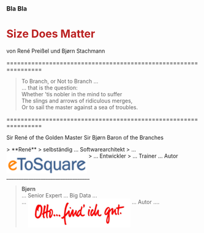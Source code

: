 

### Bla Bla


<h1 style="color: #B22; font-weight: bold;"> Size Does Matter</h1>

von René Preißel und Bjørn Stachmann


================================================================


> To Branch, or Not to Branch ...\
> ... that is the question:\
> Whether 'tis nobler in the mind to suffer\
> The slings and arrows of ridiculous merges,\
> Or to sail the master against a sea of troubles.


================================================================

 Sir René of the Golden Master 
 Sir Bjørn Baron of the Branches

<div style="border: 0px">
> **René**  
> selbständig ... Softwarearchitekt  
> ... <img src="00/etosquare.png" alt="eToSquare" style="vertical-align: top; height: 55px; border: 0px; box-shadow: none; margin: 0px;"/>
> ... Entwickler  
> ... Trainer ... Autor
__________________________________

> **Bjørn**  
> ... Senior Expert
> ... Big Data ...  
> ... <img src="00/otto-find-ich-gut.png" alt="OTTO" style="vertical-align: top; height: 75px; border: 0px; box-shadow: none; margin: 0px;"/>
> ... Autor ....

